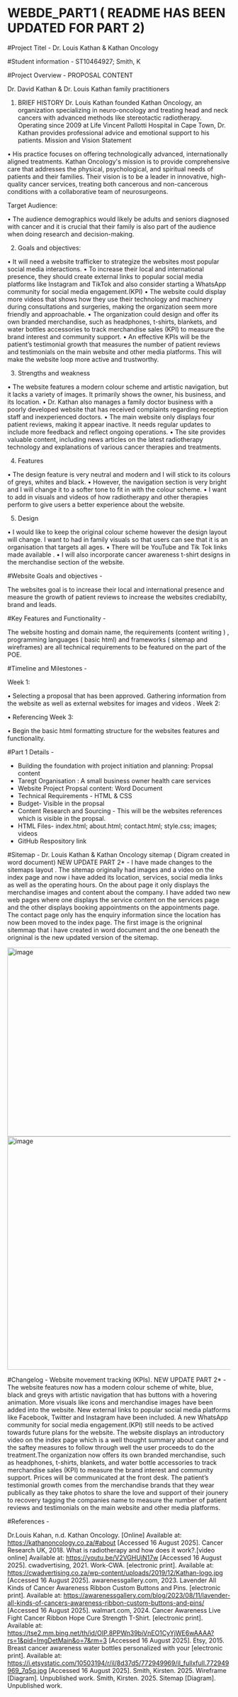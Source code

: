 # WEBDE_PART1 ( README HAS BEEN UPDATED FOR PART 2)
#Project Titel - Dr. Louis Kathan & Kathan Oncology

#Student information - ST10464927; Smith, K

#Project Overview - PROPOSAL CONTENT 

Dr. David Kathan & Dr. Louis Kathan family practitioners


1.	BRIEF HISTORY
Dr. Louis Kathan founded Kathan Oncology, an organization specializing in neuro-oncology and treating head and neck cancers with advanced methods like stereotactic radiotherapy. Operating since 2009 at Life Vincent Pallotti Hospital in Cape Town, Dr. Kathan provides professional advice and emotional support to his patients.
Mission and Vision Statement

•	His practice focuses on offering technologically advanced, internationally aligned treatments. Kathan Oncology's mission is to provide comprehensive care that addresses the physical, psychological, and spiritual needs of patients and their families. Their vision is to be a leader in innovative, high-quality cancer services, treating both cancerous and non-cancerous conditions with a collaborative team of neurosurgeons. 

 Target Audience:
 
•	The audience demographics would likely be adults and seniors diagnosed with cancer and it is crucial that their family is also part of the audience when doing research and decision-making.

2.	Goals and objectives:
   
•	It will need a website trafficker to strategize the websites most popular social media interactions.
•	To increase their local and international presence, they should create external links to popular social media platforms like Instagram and TikTok and also consider starting a WhatsApp community for social media engagement.(KPI)
•	The website could display more videos that shows how they use their technology and machinery during consultations and surgeries, making the organization seem more friendly and approachable.
•	The organization could design and offer its own branded merchandise, such as headphones, t-shirts, blankets, and water bottles accessories to track merchandise sales (KPI) to measure the brand interest and community support.
•	An effective KPIs will be the patient’s testimonial growth that measures the number of patient reviews and testimonials on the main website and other media platforms. This will make the website loop more active and trustworthy.

3.	Strengths and weakness
   
•	The website features a modern colour scheme and artistic navigation, but it lacks a variety of images. It primarily shows the owner, his business, and its location.
•	Dr. Kathan also manages a family doctor business with a poorly developed website that has received complaints regarding reception staff and inexperienced doctors.
•	The main website only displays four patient reviews, making it appear inactive. It needs regular updates to include more feedback and reflect ongoing operations.
•	The site provides valuable content, including news articles on the latest radiotherapy technology and explanations of various cancer therapies and treatments.

4.	Features
   
•	The design feature is very neutral and modern and I will stick to its colours of greys, whites and black.
•	However, the navigation section is very bright and I will change it to a softer tone to fit in with the colour scheme.
•	I want to add in visuals and videos of how radiotherapy and other therapies perform to give users a better experience about the website.



5.	Design
   
•	I would like to keep the original colour scheme however the design layout will change. I want to had in family visuals so that users can see that it is an organisation that targets all ages. 
•	There will be YouTube and Tik Tok links made available .
•	I will also incorporate cancer awareness t-shirt designs in the merchandise section of the website.


#Website Goals and objectives - 

The websites goal is to increase their local and international presence and measure the growth of patient reviews to increase the websites crediabilty, brand and leads.

#Key Features and Functionality - 

The website hosting and domain name, the requirements (content writing ) , programming languages ( basic html) and frameworks ( sitemap and wireframes) are all technical requirements to be featured on the part of the POE.

#Timeline and Milestones -

Week 1: 

•	Selecting a proposal that has been approved. Gathering information from the website as well as external websites for images and videos . 
Week 2: 

•	Referencing
Week 3: 

•	Begin the basic html formatting structure for the websites features and functionality.


#Part 1 Details -

- Building the foundation with project initiation and planning: Propsal content
- Taregt Organisation : A small business owner health care services
- Website Project Propsal content: Word Document
- Technical Requirements - HTML & CSS
- Budget- Visible in the propsal
- Content Research and Sourcing - This will be the websites references which is visible in the propsal.
- HTML Files- index.html; about.html; contact.html; style.css; images; videos
- GitHub Respository link
  

#Sitemap -
Dr. Louis Kathan & Kathan Oncology sitemap ( Digram created in word document)
NEW UPDATE PART 2* - I have made changes to the sitemaps layout . The sitemap originally had images and a video on the index page and now i have added its location, services, social media links as well as the operating hours. On the about page it only displays the merchandise images and content about the company. I have added two new web pages where one displays the service content on the services page and the other displays booking appointments on the appointments page. The contact page only has the enquiry information since the location has now been moved to the index page. The first image is the origninal sitemmap that i have created in word document and the one beneath the origninal is the new updated version of the sitemap.


<img width="570" height="427" alt="image" src="https://github.com/user-attachments/assets/f6fcbf86-d9ef-498b-8efc-5ab485c0eefc" />



<img width="715" height="527" alt="image" src="https://github.com/user-attachments/assets/9e30d6e5-c2d1-4d25-9533-0d18d2b59f19" />






#Changelog - Website movement tracking (KPIs).
NEW UPDATE PART 2* - The website features now has a modern colour scheme of white, blue, black and greys with artistic navigation that has buttons with a hovering animation. More visuals like icons and merchandise images have been added into the website. New external links to popular social media platforms like Facebook, Twitter and Instagram have been included. A new WhatsApp community for social media engagement.(KPI) still needs to be actived towards future plans for the website. The website displays an introductory video on the index page which is a well thought summary about cancer and the saftey measures to follow through well the user proceeds to do the treatment.The organization now offers its own branded merchandise, such as headphones, t-shirts, blankets, and water bottle accessories to track merchandise sales (KPI) to measure the brand interest and community support. Prices will be communicated at the front desk. The patient’s testimonial growth comes from the merchandise brands that they wear publically as they take photos to share the love and support of their jounery to recovery tagging the companies name to measure the number of patient reviews and testimonials on the main website and other media platforms.

#References - 

Dr.Louis Kahan, n.d. Kathan Oncology. [Online] 
Available at: https://kathanoncology.co.za/#about
[Accessed 16 August 2025].
Cancer Research UK, 2018. What is radiotherapy and how does it work?.[video online] Available at: <https://youtu.be/V2VGHUjN17w> [Accessed 16 August 2025].
cwadvertising, 2021. Work-CWA. [electronic print]. Available at: <https://cwadvertising.co.za/wp-content/uploads/2019/12/Kathan-logo.jpg> [Accessed 16 August 2025].
awarenessgallery.com, 2023. Lavender All Kinds of Cancer Awareness Ribbon Custom Buttons and Pins. [electronic print]. Available at: <https://awarenessgallery.com/blog/2023/08/11/lavender-all-kinds-of-cancers-awareness-ribbon-custom-buttons-and-pins/> [Accessed 16 August 2025].
walmart.com, 2024. Cancer Awareness Live Fight Cancer Ribbon Hope Cure Strength T-Shirt. [electronic print]. Available at: <https://tse2.mm.bing.net/th/id/OIP.8PPWn39biVnEO1CyYjWE6wAAAA?rs=1&pid=ImgDetMain&o=7&rm=3> [Accessed 16 August 2025].
Etsy, 2015. Breast cancer awareness water bottles personalized with your [electronic print]. Available at: <https://i.etsystatic.com/10503194/r/il/8d37d5/772949969/il_fullxfull.772949969_7q5q.jpg> [Accessed 16 August 2025].
Smith, Kirsten. 2025. Wireframe [Diagram]. Unpublished work.
Smith, Kirsten. 2025. Sitemap [Diagram]. Unpublished work.



